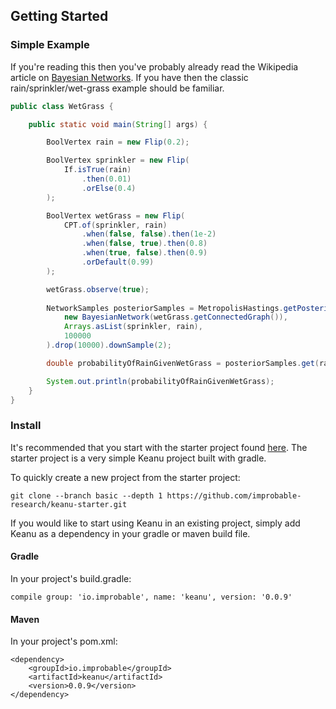 ## Getting Started

### Simple Example

If you're reading this then you've probably already read the Wikipedia article on
[Bayesian Networks](https://en.wikipedia.org/wiki/Bayesian_network). If you have
then the classic rain/sprinkler/wet-grass example should be familiar.

```java
public class WetGrass {

    public static void main(String[] args) {

        BoolVertex rain = new Flip(0.2);

        BoolVertex sprinkler = new Flip(
            If.isTrue(rain)
                .then(0.01)
                .orElse(0.4)
        );

        BoolVertex wetGrass = new Flip(
            CPT.of(sprinkler, rain)
                .when(false, false).then(1e-2)
                .when(false, true).then(0.8)
                .when(true, false).then(0.9)
                .orDefault(0.99)
        );

        wetGrass.observe(true);
        
        NetworkSamples posteriorSamples = MetropolisHastings.getPosteriorSamples(
            new BayesianNetwork(wetGrass.getConnectedGraph()),
            Arrays.asList(sprinkler, rain),
            100000
        ).drop(10000).downSample(2);

        double probabilityOfRainGivenWetGrass = posteriorSamples.get(rain).probability(isRaining -> isRaining.scalar() == true);

        System.out.println(probabilityOfRainGivenWetGrass);
    }
}
```

### Install

It's recommended that you start with the starter project found [here](https://github.com/improbable-research/keanu-starter).
The starter project is a very simple Keanu project built with gradle. 

To quickly create a new project from the starter project:
```
git clone --branch basic --depth 1 https://github.com/improbable-research/keanu-starter.git
```

If you would like to start using Keanu in an existing project, simply add Keanu as a dependency 
in your gradle or maven build file.

#### Gradle

In your project's build.gradle:

```$groovy
compile group: 'io.improbable', name: 'keanu', version: '0.0.9'
```

#### Maven

In your project's pom.xml:

```
<dependency>
    <groupId>io.improbable</groupId>
    <artifactId>keanu</artifactId>
    <version>0.0.9</version>
</dependency>
```
